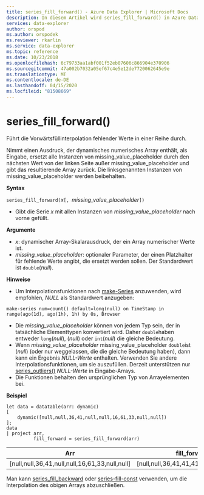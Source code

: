 ```yaml
---
title: series_fill_forward() - Azure Data Explorer | Microsoft Docs
description: In diesem Artikel wird series_fill_forward() in Azure Data Explorer beschrieben.
services: data-explorer
author: orspod
ms.author: orspodek
ms.reviewer: rkarlin
ms.service: data-explorer
ms.topic: reference
ms.date: 10/23/2018
ms.openlocfilehash: 6c79733aa1abf001f52eb07606c866904e370906
ms.sourcegitcommit: 47a002b7032a05ef67c4e5e12de7720062645e9e
ms.translationtype: MT
ms.contentlocale: de-DE
ms.lasthandoff: 04/15/2020
ms.locfileid: "81508669"
---
```

# <a name="series_fill_forward"></a>series_fill_forward()

Führt die Vorwärtsfüllinterpolation fehlender Werte in einer Reihe durch.

Nimmt einen Ausdruck, der dynamisches numerisches Array enthält, als Eingabe, ersetzt alle Instanzen von missing_value_placeholder durch den nächsten Wert von der linken Seite außer missing_value_placeholder und gibt das resultierende Array zurück. Die linksgenannten Instanzen von missing_value_placeholder werden beibehalten.

**Syntax**

`series_fill_forward(`*x*`[, `*missing_value_placeholder*`])`
* Gibt die Serie *x* mit allen Instanzen von *missing_value_placeholder* nach vorne gefüllt.

**Argumente**

* *x*: dynamischer Array-Skalarausdruck, der ein Array numerischer Werte ist. 
* *missing_value_placeholder*: optionaler Parameter, der einen Platzhalter für fehlende Werte angibt, die ersetzt werden sollen. Der Standardwert ist `double`(*null*).

**Hinweise**

* Um Interpolationsfunktionen nach [make-Series](make-seriesoperator.md) anzuwenden, wird empfohlen, *NULL* als Standardwert anzugeben: 

```kusto
make-series num=count() default=long(null) on TimeStamp in range(ago(1d), ago(1h), 1h) by Os, Browser
```

* Die *missing_value_placeholder* können von jedem Typ sein, der in tatsächliche Elementtypen konvertiert wird. Daher `double`haben entweder `long`(*null*), (*null*) oder `int`(*null*) die gleiche Bedeutung.
* Wenn *missing_value_placeholder* missing_value_placeholder `double`ist (*null*) (oder nur weggelassen, die die gleiche Bedeutung haben), dann kann ein Ergebnis *NULL-Werte* enthalten. Verwenden Sie andere Interpolationsfunktionen, um sie auszufüllen. Derzeit unterstützen nur [series_outliers()](series-outliersfunction.md) *NULL-Werte* in Eingabe-Arrays.
* Die Funktionen behalten den ursprünglichen Typ von Arrayelementen bei.

**Beispiel**

```kusto
let data = datatable(arr: dynamic)
[
    dynamic([null,null,36,41,null,null,16,61,33,null,null])   
];
data 
| project arr, 
          fill_forward = series_fill_forward(arr)  

```

|Arr|fill_forward|
|---|---|
|[null,null,36,41,null,null,16,61,33,null,null]|[null,null,36,41,41,41,16,61,33,33,33]|
   
Man kann [series_fill_backward](series-fill-backwardfunction.md) oder [series-fill-const](series-fill-constfunction.md) verwenden, um die Interpolation des obigen Arrays abzuschließen.